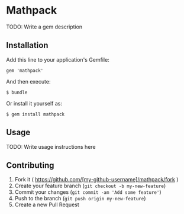 # Mathpack

TODO: Write a gem description

## Installation

Add this line to your application's Gemfile:

    gem 'mathpack'

And then execute:

    $ bundle

Or install it yourself as:

    $ gem install mathpack

## Usage

TODO: Write usage instructions here

## Contributing

1. Fork it ( https://github.com/[my-github-username]/mathpack/fork )
2. Create your feature branch (`git checkout -b my-new-feature`)
3. Commit your changes (`git commit -am 'Add some feature'`)
4. Push to the branch (`git push origin my-new-feature`)
5. Create a new Pull Request
